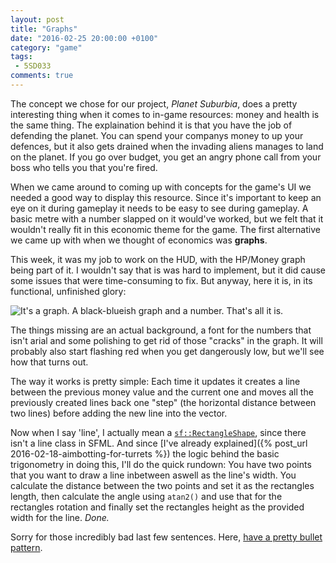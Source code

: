 ```yaml
---
layout: post
title: "Graphs"
date: "2016-02-25 20:00:00 +0100"
category: "game"
tags:
 - 5SD033
comments: true
---
```


The concept we chose for our project, *Planet Suburbia*, does a pretty interesting thing when it comes to in-game resources: money and health is the same thing. The explaination behind it is that you have the job of defending the planet. You can spend your companys money to up your defences, but it also gets drained when the invading aliens manages to land on the planet. If you go over budget, you get an angry phone call from your boss who tells you that you're fired.

When we came around to coming up with concepts for the game's UI we needed a good way to display this resource. Since it's important to keep an eye on it during gameplay it needs to be easy to see during gameplay. A basic metre with a number slapped on it would've worked, but we felt that it wouldn't really fit in this economic theme for the game. The first alternative we came up with when we thought of economics was **graphs**.

This week, it was my job to work on the HUD, with the HP/Money graph being part of it. I wouldn't say that is was hard to implement, but it did cause some issues that were time-consuming to fix. But anyway, here it is, in its functional, unfinished glory:

![It's a graph. A black-blueish graph and a number. That's all it is.](http://i.imgur.com/OkvwGhG.png)

The things missing are an actual background, a font for the numbers that isn't arial and some polishing to get rid of those "cracks" in the graph. It will probably also start flashing red when you get dangerously low, but we'll see how that turns out.

The way it works is pretty simple: Each time it updates it creates a line between the previous money value and the current one and moves all the previously created lines back one "step" (the horizontal distance between two lines) before adding the new line into the vector.

Now when I say 'line', I actually mean a [`sf::RectangleShape`](http://www.sfml-dev.org/documentation/2.0/classsf_1_1RectangleShape.php), since there isn't a line class in SFML. And since [I've already explained]({% post_url 2016-02-18-aimbotting-for-turrets %}) the logic behind the basic trigonometry in doing this, I'll do the quick rundown: You have two points that you want to draw a line inbetween aswell as the line's width. You calculate the distance between the two points and set it as the rectangles length, then calculate the angle using `atan2()` and use that for the rectangles rotation and finally set the rectangles height as the provided width for the line. *Done.*

Sorry for those incredibly bad last few sentences. Here, [have a pretty bullet pattern](https://lambda.sx/8W0.mp4).
